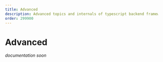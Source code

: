 ```yaml
---
title: Advanced
description: Advanced topics and internals of typescript backend framework PURISTA
order: 299900
---
```


# Advanced

_documentation soon_
